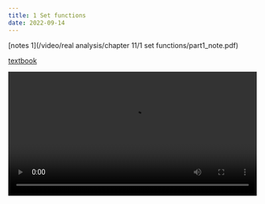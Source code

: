 ```yaml
---
title: 1 Set functions
date: 2022-09-14
---
```



[notes 1](/video/real analysis/chapter 11/1 set functions/part1_note.pdf)

[textbook](/posts/rudin/11-the-lebesgue-theory/1-set-functions/)

<video width ="100%" controls>
    <source src="/video/real analysis/chapter 11/1 set functions/part1_final.mp4" type="video/mp4">
Your browser does not support the video tag.
</video> 
